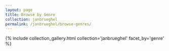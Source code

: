 ```yaml
---
layout: page
title: Browse by Genre
collection: janbrueghel
permalink: /janbrueghel/browse-genres/
---
```


{% include collection_gallery.html collection='janbrueghel' facet_by='genre' %}
